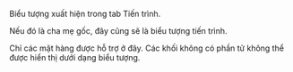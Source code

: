 Biểu tượng xuất hiện trong tab Tiến trình.

Nếu đó là cha mẹ gốc, đây cũng sẽ là biểu tượng tiến trình.

Chỉ các mặt hàng được hỗ trợ ở đây. Các khối không có phần tử không thể được hiển thị dưới dạng biểu tượng.